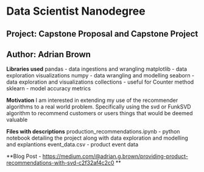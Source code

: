 # Data Scientist Nanodegree
## Project: Capstone Proposal and Capstone Project
## Author: Adrian Brown

**Libraries used**
pandas - data ingestions and wrangling
matplotlib - data exploration visualizations
numpy - data wrangling and modelling
seaborn - data exploration and visualizations
collections - useful for Counter method
sklearn - model accuracy metrics

**Motivation**
I am interested in extending my use of the recommender algorithms to a real world problem.  Specifically using the svd or FunkSVD algorithm
to recommend customers or users things that would be deemed valuable

**Files with descriptions**
production_recommendations.ipynb - python notebook detailing the project along with data exploration and modelling and explantions
event_data.csv - product event data

**Blog Post - https://medium.com/@adrian.g.brown/providing-product-recommendations-with-svd-c2f32af4c2c0 **
